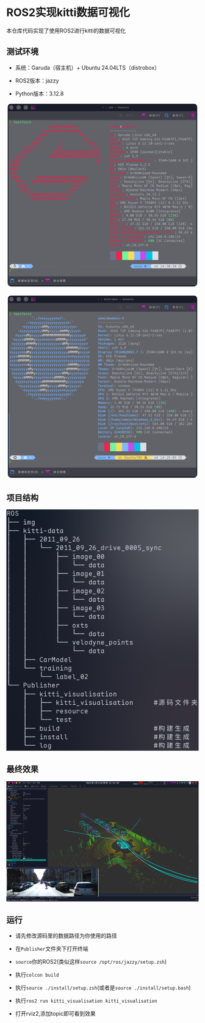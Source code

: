 # ROS2实现kitti数据可视化

  本仓库代码实现了使用ROS2进行kitti的数据可视化

## 测试环境

- 系统：Garuda（宿主机）+ Ubuntu 24.04LTS（distrobox）

- ROS2版本：jazzy

- Python版本：3.12.8

![env](https://github.com/SolitaryDream-X/ROS2-kitti-visualisation/blob/main/img/env.png?raw=true)

![distrobox-env](https://github.com/SolitaryDream-X/ROS2-kitti-visualisation/blob/main/img/distrobox-env.png?raw=true)

## 项目结构

![result](https://github.com/SolitaryDream-X/ROS2-kitti-visualisation/blob/main/img/tree.png?raw=true)

## 最终效果

![result](https://github.com/SolitaryDream-X/ROS2-kitti-visualisation/blob/main/img/result.png?raw=true)

## 运行

- 请先修改源码里的数据路径为你使用的路径

- 在`Publisher`文件夹下打开终端

- `source`你的ROS2(类似这样`source /opt/ros/jazzy/setup.zsh`)

- 执行`colcon build`

- 执行`source ./install/setup.zsh`(或者是`source ./install/setup.bash`)

- 执行`ros2 run kitti_visualisation kitti_visualisation`

- 打开rviz2,添加topic即可看到效果
